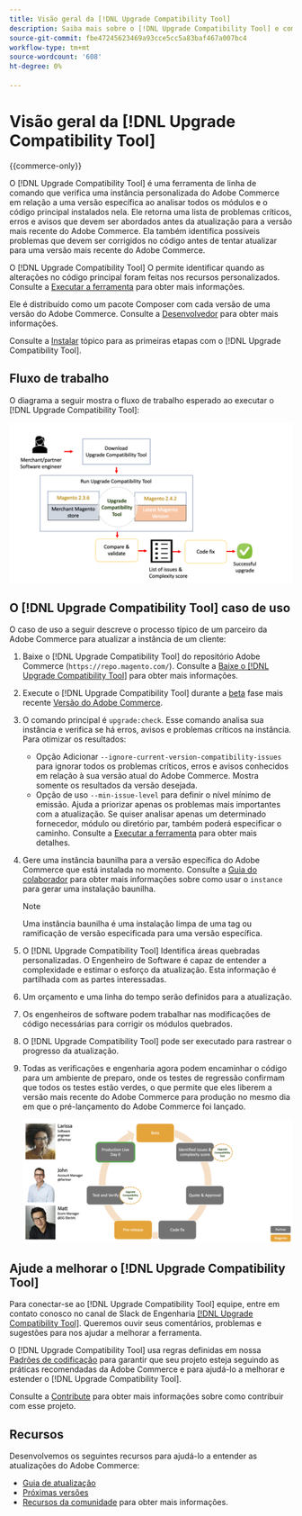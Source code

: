 ```yaml
---
title: Visão geral da [!DNL Upgrade Compatibility Tool]
description: Saiba mais sobre o [!DNL Upgrade Compatibility Tool] e como ele pode ajudá-lo com seu projeto do Adobe Commerce.
source-git-commit: fbe47245623469a93cce5cc5a83baf467a007bc4
workflow-type: tm+mt
source-wordcount: '608'
ht-degree: 0%

---
```



# Visão geral da [!DNL Upgrade Compatibility Tool]

{{commerce-only}}

O [!DNL Upgrade Compatibility Tool] é uma ferramenta de linha de comando que verifica uma instância personalizada do Adobe Commerce em relação a uma versão específica ao analisar todos os módulos e o código principal instalados nela. Ele retorna uma lista de problemas críticos, erros e avisos que devem ser abordados antes da atualização para a versão mais recente do Adobe Commerce. Ela também identifica possíveis problemas que devem ser corrigidos no código antes de tentar atualizar para uma versão mais recente do Adobe Commerce.

O [!DNL Upgrade Compatibility Tool] O permite identificar quando as alterações no código principal foram feitas nos recursos personalizados. Consulte a [Executar a ferramenta](../upgrade-compatibility-tool/run.md) para obter mais informações.

Ele é distribuído como um pacote Composer com cada versão de uma versão do Adobe Commerce. Consulte a [Desenvolvedor](../upgrade-compatibility-tool/developer.md) para obter mais informações.

Consulte a [Instalar](../upgrade-compatibility-tool/install.md) tópico para as primeiras etapas com o [!DNL Upgrade Compatibility Tool].

## Fluxo de trabalho

O diagrama a seguir mostra o fluxo de trabalho esperado ao executar o [!DNL Upgrade Compatibility Tool]:

![[!DNL Upgrade Compatibility Tool] Diagrama](../../assets/upgrade-guide/mvp-diagram-v3.png)

## O [!DNL Upgrade Compatibility Tool] caso de uso

O caso de uso a seguir descreve o processo típico de um parceiro da Adobe Commerce para atualizar a instância de um cliente:

1. Baixe o [!DNL Upgrade Compatibility Tool] do repositório Adobe Commerce (`https://repo.magento.com/`). Consulte a [Baixe o [!DNL Upgrade Compatibility Tool]](../upgrade-compatibility-tool/install.md#download-the-upgrade-compatibility-tool) para obter mais informações.
1. Execute o [!DNL Upgrade Compatibility Tool] durante a [beta](https://devdocs.magento.com/release/beta-program.html) fase mais recente [Versão do Adobe Commerce](https://devdocs.magento.com/release/).
1. O comando principal é `upgrade:check`. Esse comando analisa sua instância e verifica se há erros, avisos e problemas críticos na instância. Para otimizar os resultados:

   - Opção Adicionar `--ignore-current-version-compatibility-issues` para ignorar todos os problemas críticos, erros e avisos conhecidos em relação à sua versão atual do Adobe Commerce. Mostra somente os resultados da versão desejada.
   - Opção de uso `--min-issue-level` para definir o nível mínimo de emissão. Ajuda a priorizar apenas os problemas mais importantes com a atualização. Se quiser analisar apenas um determinado fornecedor, módulo ou diretório par, também poderá especificar o caminho. Consulte a [Executar a ferramenta](https://experienceleague.adobe.com/docs/commerce-operations/upgrade-guide/upgrade-compatibility-tool/run.html?lang=en) para obter mais detalhes.

1. Gere uma instância baunilha para a versão específica do Adobe Commerce que está instalada no momento. Consulte a [Guia do colaborador](https://devdocs.magento.com/contributor-guide/contributing.html#vanilla-pr) para obter mais informações sobre como usar o `instance` para gerar uma instalação baunilha.

   >[!NOTE]
   >
   >Uma instância baunilha é uma instalação limpa de uma tag ou ramificação de versão especificada para uma versão específica.

1. O [!DNL Upgrade Compatibility Tool] Identifica áreas quebradas personalizadas. O Engenheiro de Software é capaz de entender a complexidade e estimar o esforço da atualização. Esta informação é partilhada com as partes interessadas.
1. Um orçamento e uma linha do tempo serão definidos para a atualização.
1. Os engenheiros de software podem trabalhar nas modificações de código necessárias para corrigir os módulos quebrados.
1. O [!DNL Upgrade Compatibility Tool] pode ser executado para rastrear o progresso da atualização.
1. Todas as verificações e engenharia agora podem encaminhar o código para um ambiente de preparo, onde os testes de regressão confirmam que todos os testes estão verdes, o que permite que eles liberem a versão mais recente do Adobe Commerce para produção no mesmo dia em que o pré-lançamento do Adobe Commerce foi lançado.

   ![[!DNL Upgrade Compatibility Tool] público](../../assets/upgrade-guide/audience-uct-v3.png)

## Ajude a melhorar o [!DNL Upgrade Compatibility Tool]

Para conectar-se ao [!DNL Upgrade Compatibility Tool] equipe, entre em contato conosco no canal de Slack de Engenharia [[!DNL Upgrade Compatibility Tool]](https://magentocommeng.slack.com/archives/C019Y143U9F). Queremos ouvir seus comentários, problemas e sugestões para nos ajudar a melhorar a ferramenta.

O [!DNL Upgrade Compatibility Tool] usa regras definidas em nossa [Padrões de codificação](https://devdocs.magento.com/guides/v2.4/coding-standards/bk-coding-standards.html) para garantir que seu projeto esteja seguindo as práticas recomendadas da Adobe Commerce e para ajudá-lo a melhorar e estender o [!DNL Upgrade Compatibility Tool].

Consulte a [Contribute](https://devdocs.magento.com/guides/v2.4/coding-standards/contributing.html)  para obter mais informações sobre como contribuir com esse projeto.

## Recursos

Desenvolvemos os seguintes recursos para ajudá-lo a entender as atualizações do Adobe Commerce:

- [Guia de atualização](https://experienceleague.adobe.com/docs/commerce-operations/upgrade-guide/overview.html)
- [Próximas versões](https://devdocs.magento.com/release/)
- [Recursos da comunidade](https://devdocs.magento.com/community/resources/resources.html) para obter mais informações.

